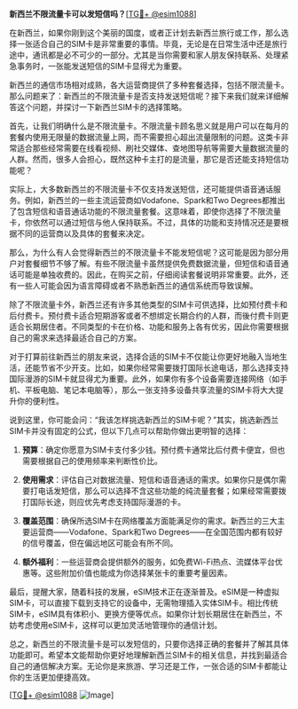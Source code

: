 **新西兰不限流量卡可以发短信吗？**[[TG💪+ @esim1088](https://t.me/s/esim1088)]

在新西兰，如果你刚到这个美丽的国度，或者正计划去新西兰旅行或工作，那么选择一张适合自己的SIM卡是非常重要的事情。毕竟，无论是在日常生活中还是旅行途中，通讯都是必不可少的一部分。尤其是当你需要和家人朋友保持联系、处理紧急事务时，一张能发送短信的SIM卡显得尤为重要。

新西兰的通信市场相对成熟，各大运营商提供了多种套餐选择，包括不限流量卡。那么问题来了：新西兰的不限流量卡是否支持发送短信呢？接下来我们就来详细解答这个问题，并探讨一下新西兰SIM卡的选择策略。

首先，让我们明确什么是不限流量卡。不限流量卡顾名思义就是用户可以在每月的套餐内使用无限量的数据流量上网，而不需要担心超出流量限制的问题。这类卡非常适合那些经常需要在线看视频、刷社交媒体、查地图导航等需要大量数据流量的人群。然而，很多人会担心，既然这种卡主打的是流量，那它是否还能支持短信功能呢？

实际上，大多数新西兰的不限流量卡不仅支持发送短信，还可能提供语音通话服务。例如，新西兰的一些主流运营商如Vodafone、Spark和Two Degrees都推出了包含短信和语音通话功能的不限流量套餐。这意味着，即使你选择了不限流量卡，你依然可以通过短信与他人保持联系。不过，具体的功能和支持情况还是要根据不同的运营商以及具体的套餐来决定。

那么，为什么有人会觉得新西兰的不限流量卡不能发短信呢？这可能是因为部分用户对套餐细节不够了解。有些不限流量卡虽然提供免费数据流量，但短信和语音通话可能是单独收费的。因此，在购买之前，仔细阅读套餐说明非常重要。此外，还有一些人可能会因为语言障碍或者不熟悉新西兰的通信系统而导致误解。

除了不限流量卡外，新西兰还有许多其他类型的SIM卡可供选择，比如预付费卡和后付费卡。预付费卡适合短期游客或者不想绑定长期合约的人群，而後付费卡则更适合长期居住者。不同类型的卡在价格、功能和服务上各有优劣，因此你需要根据自己的需求来选择最适合自己的方案。

对于打算前往新西兰的朋友来说，选择合适的SIM卡不仅能让你更好地融入当地生活，还能节省不少开支。比如，如果你经常需要拨打国际长途电话，那么选择支持国际漫游的SIM卡就显得尤为重要。此外，如果你有多个设备需要连接网络（如手机、平板电脑、笔记本电脑等），那么一张支持多设备共享流量的SIM卡将大大提升你的便利性。

说到这里，你可能会问：“我该怎样挑选新西兰的SIM卡呢？”其实，挑选新西兰SIM卡并没有固定的公式，但以下几点可以帮助你做出更明智的选择：

1. **预算**：确定你愿意为SIM卡支付多少钱。预付费卡通常比后付费卡便宜，但也需要根据自己的使用频率来判断性价比。
   
2. **使用需求**：评估自己对数据流量、短信和语音通话的需求。如果你只是偶尔需要打电话发短信，那么可以选择不含这些功能的纯流量套餐；如果经常需要拨打国际长途，则应优先考虑支持国际漫游的卡。

3. **覆盖范围**：确保所选SIM卡在网络覆盖方面能满足你的需求。新西兰的三大主要运营商——Vodafone、Spark和Two Degrees——在全国范围内都有较好的信号覆盖，但在偏远地区可能会有所不同。

4. **额外福利**：一些运营商会提供额外的服务，如免费Wi-Fi热点、流媒体平台优惠等。这些附加价值也能成为你选择某张卡的重要考量因素。

最后，提醒大家，随着科技的发展，eSIM技术正在逐渐普及。eSIM是一种虚拟SIM卡，可以直接下载到支持它的设备中，无需物理插入实体SIM卡。相比传统SIM卡，eSIM具有体积小、更换方便等优点。如果你计划长期居住在新西兰，不妨考虑使用eSIM卡，这样可以更加灵活地管理你的通信计划。

总之，新西兰的不限流量卡是可以发短信的，只要你选择正确的套餐并了解其具体功能即可。希望本文能帮助你更好地理解新西兰SIM卡的相关信息，并找到最适合自己的通信解决方案。无论你是来旅游、学习还是工作，一张合适的SIM卡都能让你的生活更加便捷高效。

[[TG💪+ @esim1088](https://t.me/s/esim1088) ![Image](https://i.postimg.cc/4NQfJmqS/Snipaste-2025-05-13-00-14-12.png)]